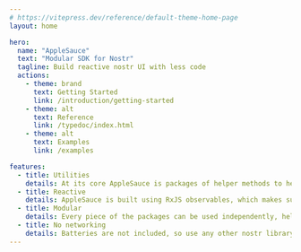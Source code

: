 ```yaml
---
# https://vitepress.dev/reference/default-theme-home-page
layout: home

hero:
  name: "AppleSauce"
  text: "Modular SDK for Nostr"
  tagline: Build reactive nostr UI with less code
  actions:
    - theme: brand
      text: Getting Started
      link: /introduction/getting-started
    - theme: alt
      text: Reference
      link: /typedoc/index.html
    - theme: alt
      text: Examples
      link: /examples

features:
  - title: Utilities
    details: At its core AppleSauce is packages of helper methods to help parse and understand nostr events.
  - title: Reactive
    details: AppleSauce is built using RxJS observables, which makes subscribing to events and filters simple.
  - title: Modular
    details: Every piece of the packages can be used independently, helpers, event store, and signers.
  - title: No networking
    details: Batteries are not included, so use any other nostr library to talk to relays. nostr-tools, ndk, nostrify, rx-nostr, etc...
---
```

